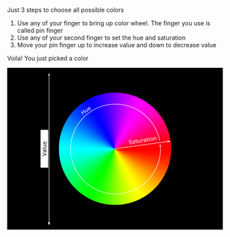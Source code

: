 Just 3 steps to choose all possible colors
1) Use any of your finger to bring up color wheel. The finger you use is called pin finger
2) Use any of your second finger to set the hue and saturation
3) Move your pin finger up to increase value and down to decrease value

Voila! You just picked a color

![How To](../project_images/operation.png?raw=true "How To")
